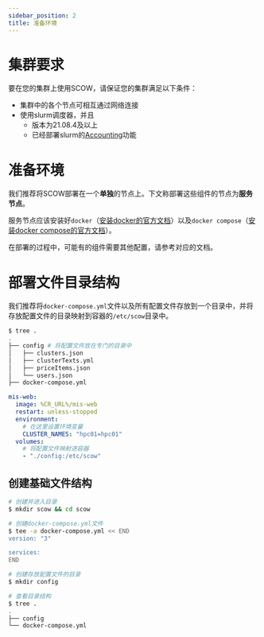```yaml
---
sidebar_position: 2
title: 准备环境
---
```


# 集群要求

要在您的集群上使用SCOW，请保证您的集群满足以下条件：

- 集群中的各个节点可相互通过网络连接
- 使用slurm调度器，并且
  - 版本为21.08.4及以上
  - 已经部署slurm的[Accounting](https://slurm.schedmd.com/accounting.html#database-configuration)功能

# 准备环境

我们推荐将SCOW部署在一个**单独**的节点上。下文称部署这些组件的节点为**服务节点**。

服务节点应该安装好`docker`（[安装docker的官方文档](https://docs.docker.com/engine/install/)）以及`docker compose`（[安装docker compose的官方文档](https://docs.docker.com/compose/install/)）。

在部署的过程中，可能有的组件需要其他配置，请参考对应的文档。

# 部署文件目录结构

我们推荐将`docker-compose.yml`文件以及所有配置文件存放到一个目录中，并将存放配置文件的目录映射到容器的`/etc/scow`目录中。

```bash title=示例文件结构
$ tree .
.
├── config # 将配置文件放在专门的目录中
│   ├── clusters.json
│   ├── clusterTexts.yml
│   ├── priceItems.json
│   └── users.json
├── docker-compose.yml
```

```yaml title=示例docker-compose服务定义
mis-web:
  image: %CR_URL%/mis-web
  restart: unless-stopped
  environment:
    # 在这里设置环境变量
    CLUSTER_NAMES: "hpc01=hpc01"
  volumes:
    # 将配置文件映射进容器
    - "./config:/etc/scow"
```

## 创建基础文件结构

```bash
# 创建并进入目录
$ mkdir scow && cd scow

# 创建docker-compose.yml文件
$ tee -a docker-compose.yml << END
version: "3"

services:
END

# 创建存放配置文件的目录
$ mkdir config

# 查看目录结构
$ tree .
.
├── config
└── docker-compose.yml
```